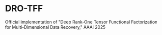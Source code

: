 # DRO-TFF
Official implementation of "Deep Rank-One Tensor Functional Factorization for  Multi-Dimensional Data Recovery," AAAI 2025
